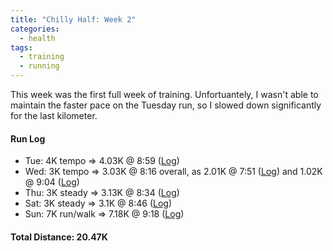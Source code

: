 ```yaml
---
title: "Chilly Half: Week 2"
categories:
  - health
tags:
  - training
  - running
---
```


This week was the first full week of training. Unfortuantely, I wasn't able to maintain the faster pace on the Tuesday run, so I slowed down significantly for the last kilometer.

#### Run Log

- Tue: 4K tempo &rArr; 4.03K @ 8:59 ([Log](https://runkeeper.com/user/cdevans/activity/1643933418))
- Wed: 3K tempo &rArr; 3.03K @ 8:16 overall, as 2.01K @ 7:51 ([Log](https://runkeeper.com/user/cdevans/activity/1644486179)) and 1.02K @ 9:04 ([Log](https://runkeeper.com/user/cdevans/activity/1644490709))
- Thu: 3K steady &rArr; 3.13K @ 8:34 ([Log](https://runkeeper.com/user/cdevans/activity/1644888910))
- Sat: 3K steady &rArr; 3.1K @ 8:46 ([Log](https://runkeeper.com/user/cdevans/activity/1645799756))
- Sun: 7K run/walk &rArr; 7.18K @ 9:18 ([Log](https://runkeeper.com/user/cdevans/activity/1646486215))

#### Total Distance: 20.47K
